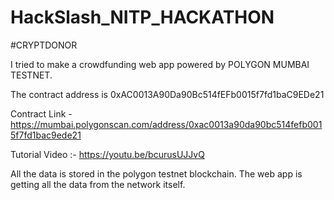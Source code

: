 # HackSlash_NITP_HACKATHON
#CRYPTDONOR


I tried to make a crowdfunding web app powered by POLYGON MUMBAI TESTNET.

The contract address is 0xAC0013A90Da90Bc514fEFb0015f7fd1baC9EDe21

Contract Link - https://mumbai.polygonscan.com/address/0xac0013a90da90bc514fefb0015f7fd1bac9ede21

Tutorial Video :- https://youtu.be/bcurusUJJvQ


All the data is stored in the polygon testnet blockchain. The web app is getting all the data from the network itself.
